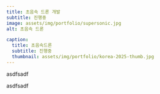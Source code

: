 ```yaml
---
title: 초음속 드론 개발
subtitle: 진행중
image: assets/img/portfolio/supersonic.jpg
alt: 초음속 드론

caption:
  title: 초음속드론
  subtitle: 진행중
  thumbnail: assets/img/portfolio/korea-2025-thumb.jpg
---
```

asdfsadf

asdfsadf
